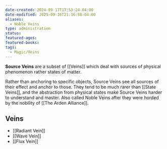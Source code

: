 ```yaml
---
date-created: 2024-09-17T17:53:24-04:00
date-modified: 2025-09-16T21:16:58-04:00
aliases:
  - Noble Veins
type: administration
status:
featured-ages:
featured-books:
tags:
  - Magic/Veins
---
```

**Source Veins** are a subset of [[Veins]] which deal with sources of physical phenomenon rather states of matter.

Rather than anchoring to specific objects, Source Veins see all sources of their effect and anchor to those. They tend to be much rarer than [[State Veins]], and the abstraction from physical states make Source Veins harder to understand and master. Also called Noble Veins after they were horded by the nobility of [[The Arden Alliance]].
## Veins
- [[Radiant Vein]]
- [[Wave Vein]]
- [[Flux Vein]]